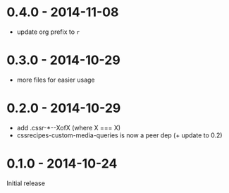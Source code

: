 # 0.4.0 - 2014-11-08

- update org prefix to `r`

# 0.3.0 - 2014-10-29

- more files for easier usage

# 0.2.0 - 2014-10-29

- add .cssr-*--XofX (where X === X)
- cssrecipes-custom-media-queries is now a peer dep (+ update to 0.2)

# 0.1.0 - 2014-10-24

Initial release
